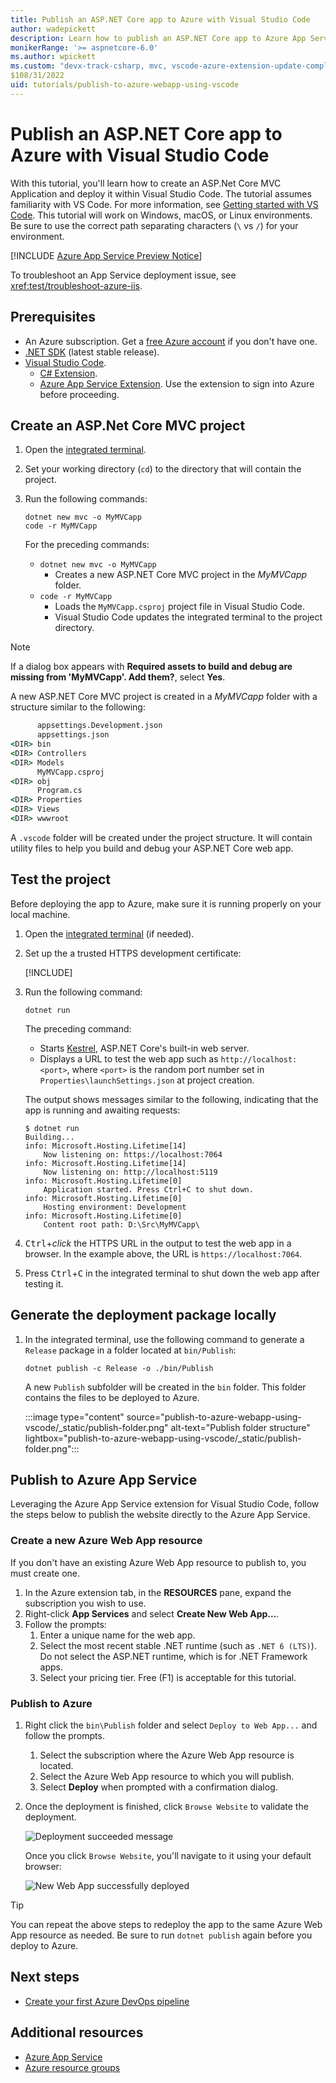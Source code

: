 ```yaml
---
title: Publish an ASP.NET Core app to Azure with Visual Studio Code
author: wadepickett
description: Learn how to publish an ASP.NET Core app to Azure App Service using Visual Studio Code
monikerRange: '>= aspnetcore-6.0'
ms.author: wpickett
ms.custom: "devx-track-csharp, mvc, vscode-azure-extension-update-completed"
$108/31/2022
uid: tutorials/publish-to-azure-webapp-using-vscode
---
```


# Publish an ASP.NET Core app to Azure with Visual Studio Code

With this tutorial, you'll learn how to create an ASP.Net Core MVC Application and deploy it within Visual Studio Code. The tutorial assumes familiarity with VS Code. For more information, see [Getting started with VS Code](https://code.visualstudio.com/docs). This tutorial will work on Windows, macOS, or Linux environments. Be sure to use the correct path separating characters (`\` vs `/`) for your environment.

[!INCLUDE [Azure App Service Preview Notice](../includes/azure-apps-preview-notice.md)]

To troubleshoot an App Service deployment issue, see <xref:test/troubleshoot-azure-iis>.

## Prerequisites

* An Azure subscription. Get a [free Azure account](https://azure.microsoft.com/free/dotnet/) if you don't have one.
* [.NET SDK](https://dotnet.microsoft.com/download) (latest stable release).
* [Visual Studio Code](https://code.visualstudio.com/Download).
  * [C# Extension](https://marketplace.visualstudio.com/items?itemName=ms-dotnettools.csharp).
  * [Azure App Service Extension](https://marketplace.visualstudio.com/items?itemName=ms-azuretools.vscode-azureappservice). Use the extension to sign into Azure before proceeding.

## Create an ASP.Net Core MVC project

1. Open the [integrated terminal](https://code.visualstudio.com/docs/editor/integrated-terminal).
1. Set your working directory (`cd`) to the directory that will contain the project.
1. Run the following commands:

    ```dotnetcli
    dotnet new mvc -o MyMVCapp
    code -r MyMVCapp
    ```

    For the preceding commands:  

    * `dotnet new mvc -o MyMVCapp` 
      * Creates a new ASP.NET Core MVC project in the *MyMVCapp* folder.
    * `code -r MyMVCapp`
      * Loads the `MyMVCapp.csproj` project file in Visual Studio Code.
      * Visual Studio Code updates the integrated terminal to the project directory.

> [!NOTE]
> If a dialog box appears with **Required assets to build and debug are missing from 'MyMVCapp'. Add them?**, select **Yes**.

A new ASP.NET Core MVC project is created in a *MyMVCapp* folder with a structure similar to the following:

```cmd
      appsettings.Development.json
      appsettings.json
<DIR> bin
<DIR> Controllers
<DIR> Models
      MyMVCapp.csproj
<DIR> obj
      Program.cs
<DIR> Properties
<DIR> Views
<DIR> wwwroot
```

A `.vscode` folder will be created under the project structure. It will contain utility files to help you build and debug your ASP.NET Core web app.

## Test the project

Before deploying the app to Azure, make sure it is running properly on your local machine.

1. Open the [integrated terminal](https://code.visualstudio.com/docs/editor/integrated-terminal) (if needed).
1. Set up the a trusted HTTPS development certificate:

    [!INCLUDE[](~/includes/trustCertVSC.md)]

1. Run the following command:

    ```dotnetcli
    dotnet run
    ```

    The preceding command:

    * Starts [Kestrel](xref:fundamentals/servers/kestrel), ASP.NET Core's built-in web server.
    * Displays a URL to test the web app such as `http://localhost:<port>`, where `<port>` is the random port number set in `Properties\launchSettings.json` at project creation.
  
    The output shows messages similar to the following, indicating that the app is running and awaiting requests:

    ```dotnetcli
    $ dotnet run
    Building...
    info: Microsoft.Hosting.Lifetime[14]
        Now listening on: https://localhost:7064
    info: Microsoft.Hosting.Lifetime[14]
        Now listening on: http://localhost:5119
    info: Microsoft.Hosting.Lifetime[0]
        Application started. Press Ctrl+C to shut down.
    info: Microsoft.Hosting.Lifetime[0]
        Hosting environment: Development
    info: Microsoft.Hosting.Lifetime[0]
        Content root path: D:\Src\MyMVCapp\
    ```

1. <kbd>Ctrl</kbd>+*click* the HTTPS URL in the output to test the web app in a browser. In the example above, the URL is `https://localhost:7064`.
1. Press <kbd>Ctrl</kbd>+<kbd>C</kbd> in the integrated terminal to shut down the web app after testing it.

## Generate the deployment package locally

1. In the integrated terminal, use the following command to generate a `Release` package in a folder located at `bin/Publish`:

    ```dotnetcli
    dotnet publish -c Release -o ./bin/Publish
    ```

    A new `Publish` subfolder will be created in the `bin` folder. This folder contains the files to be deployed to Azure.

    :::image type="content" source="publish-to-azure-webapp-using-vscode/_static/publish-folder.png" alt-text="Publish folder structure" lightbox="publish-to-azure-webapp-using-vscode/_static/publish-folder.png":::

## Publish to Azure App Service

Leveraging the Azure App Service extension for Visual Studio Code, follow the steps below to publish the website directly to the Azure App Service.

### Create a new Azure Web App resource

If you don't have an existing Azure Web App resource to publish to, you must create one.

1. In the Azure extension tab, in the **RESOURCES** pane, expand the subscription you wish to use.
1. Right-click **App Services** and select **Create New Web App...**. 
1. Follow the prompts:
    1. Enter a unique name for the web app.
    1. Select the most recent stable .NET runtime (such as `.NET 6 (LTS)`). Do not select the ASP.NET runtime, which is for .NET Framework apps.
    1. Select your pricing tier. Free (F1) is acceptable for this tutorial.  

### Publish to Azure

1. Right click the `bin\Publish` folder and select `Deploy to Web App...` and follow the prompts.
    1. Select the subscription where the Azure Web App resource is located.
    1. Select the Azure Web App resource to which you will publish.
    1. Select **Deploy** when prompted with a confirmation dialog.
1. Once the deployment is finished, click `Browse Website` to validate the deployment.

    ![Deployment succeeded message](publish-to-azure-webapp-using-vscode/_static/deployment-succeeded-message.jpg)

    Once you click `Browse Website`, you'll navigate to it using your default browser:

    ![New Web App successfully deployed](publish-to-azure-webapp-using-vscode/_static/new-webapp-deployed.jpg)

> [!TIP] 
> You can repeat the above steps to redeploy the app to the same Azure Web App resource as needed. Be sure to run `dotnet publish` again before you deploy to Azure.

## Next steps

* [Create your first Azure DevOps pipeline](/azure/devops/pipelines/create-first-pipeline)

## Additional resources

* [Azure App Service](/azure/app-service/app-service-web-overview)
* [Azure resource groups](/azure/azure-resource-manager/resource-group-overview#resource-groups)
